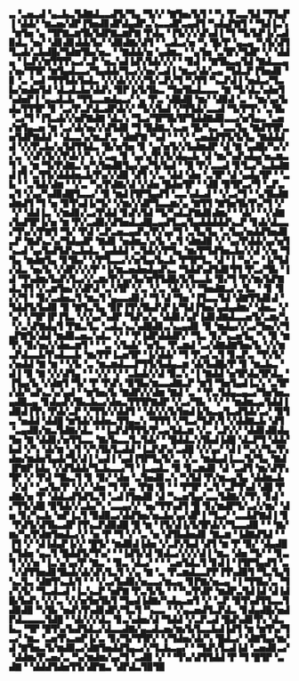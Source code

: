 ▃▝▃▅▃▟▝▄▃▙▃▜▟▇▟▃▃▟▜▞▜▄▝▜▞▞▝▇▜▅▞▙▜▝▝▚▝▛▃▃▜▟▝▜▜▄▛▐▝▟▟▞▝▆▃▅▞▟▛▐▜▅▟▊▟▛▟▄▟▛▃▚▃▃▟▛▃▄▟▜▝▚▟▄▛▇▜▝▝▜▟▐▃▚▝▆▜▅▝▄▝▜▛▇▃▆▜▙▜▟▛▇▃▆▛▇▝▛▟▄▝▐▜▞▞▞▟▚▟▐▝▜▝▜▞▙▛▐▞▃▟▉▟▃▝▅▞▝▟▊▟▊▟▟▞▙▞▝▟▉▟▇▞▟▜▝▝▃▟▃▞▅▝▚▝█▞▛▝▄▃▄▝▚▜▞▟▜▜▃▟▞▃▙▟█▞▜▟▆▜▙▞▅▃▝▝▇▟▟▞▅▝▄▟▆▃▝▝▄▜▅▝▃▜▛▞▜▟▛▝▞▝▟▟▄▝▐▃▛▞▆▜▜▜▚▃▞▃▛▝▅▃▚▟▐▟▚▜▟▞▞▞▝▝▉▟▝▝▇▜▙▃▄▜▟▝▇▟▃▃▄▞▅▞▜▜▛▝▆▜▄▟▃▃▞▜▄▟▟▞▜▃▞▞▅▞▃▟▐▝▆▃▞▟▞▃▄▝▜▟▃▛▐▜▅▟▊▝▊▝▃▝▄▟▝▜▜▜▟▞▙▟▃▝▞▞▟▞▞▞▞▜▞▃▛▞▜▝▚▜▜▝▚▃▛▟▐▝▅▟▃▞▜▃▙▞▅▟▅▜▟▝▟▃▟▃▙▞▟▟▚▝▉▛▐▞▙▜▙▃▝▜▅▜▙▟▃▃▃▝▇▝▜▞▟▃▚▟▅▜▚▟▅▛▐▝▄▃▟▃▙▝▜▜▃▃▆▟▄▃▞▝▄▝▛▃▝▟█▟█▝▆▞▝▟▉▟▝▃▝▝▆▞▄▞▙▟▄▜▜▜▛▝▊▝▃▞▛▃▛▟▃▟▛▟▞▞▝▜▞▞▙▟▝▞▜▜▟▞▃▃▟▝▜▞▛▜▚▝▃▜▙▝▃▞▜▝▐▜▃▟▞▞▅▛▇▟▇▝▟▃▚▝▜▃▞▜▛▜▙▜▛▜▟▟▇▟▉▃▃▞▅▜▄▃▝▃▅▞▆▜▄▃▅▝▆▝▃▞▟▞▅▞▞▟▜▟▉▝▜▝█▟▇▃▚▃▅▝█▞▚▃▝▃▃▜▄▝▇▟▜▜▛▃▅▜▟▛▇▟▟▝▝▟▃▃▚▞▆▃▛▃▝▟▆▛▇▝▚▟▝▝▝▞▝▃▅▟▟▜▜▞▙▜▄▝▇▟▟▟▟▝▞▞▛▃▙▞▄▜▟▜▜▟▃▝█▞▅▜▅▝▊▝▄▞▅▜▞▞▙▟▆▟▛▝▟▝▇▝▄▟█▞▚▞▞▞▃▝▞▟▚▜▞▞▛▟▞▞▚▝▞▃▄▝▊▝▄▞▄▜▚▜▞▟▄▃▙▝▟▝▆▞▚▟▚▟▄▞▅▃▆▃▜▝▄▝▆▝▜▞▛▟▇▃▚▞▚▜▅▟▉▜▄▞▄▞▜▞▙▟▝▝█▝▛▞▃▃▟▝▊▜▃▞▚▃▙▟▇▟▐▜▝▃▜▜▞▟▟▟▅▃▙▜▚▞▞▟▉▝▟▜▝▞▃▝▟▟▝▟▅▝▃▜▛▝▟▝▄▟▄▜▛▝▝▃▙▝▝▃▜▟▞▟▆▝▝▞▃▝▚▞▛▟▇▞▟▝▞▟▅▝█▟▅▜▛▝▝▟▉▝▉▜▛▃▞▜▝▃▛▃▄▜▝▞▄▞▚▟▉▟█▜▃▃▞▝▉▝▆▟▐▜▛▜▄▟▜▝▃▃▚▟▃▟▝▝▞▃▞▜▝▝▄▜▙▟▇▟▆▟▜▝▜▝▅▝▉▜▚▟▐▞▜▞▝▞▆▞▞▟▛▜▃▃▆▞▄▝▇▜▜▝▇▜▅▜▙▜▚▞▜▝▞▝▞▝▟▟▐▃▝▞▆▟▊▞▃▞▛▟▟▝▊▟▚▜▟▝▜▞▚▟▃▛▇▟▊▟▆▞▝▝▟▞▝▝▞▟▇▞▙▟▜▛▐▞▅▝▆▝▛▞▃▟▉▞▟▜▅▟▃▟█▃▄▟▜▃▄▜▄▟▟▟▟▟▚▃▛▝▊▟▞▟▃▃▞▜▚▞▞▛▇▜▝▜▞▝▛▟▝▃▛▃▅▃▄▟▚▞▛▞▄▞▜▝▃▜▄▜▄▝▃▜▄▞▅▟▟▜▅▟▊▃▛▝▇▟▚▃▚▞▜▟▄▟▛▝▇▟▊▝▅▟▆▃▚▞▙▝▃▜▝▟▆▟▉▝▞▝▄▞▛▟▟▞▄▞▅▜▚▃▟▝▄▞▙▟▜▟▚▃▙▟▃▝▄▟▟▟▝▃▜▟▞▞▛▜▄▝▆▞▛▜▟▜▅▃▙▞▞▟▝▞▅▝▜▜▄▝▆▟▆▜▄▝▊▜▙▞▝▞▛▜▃▃▞▞▅▜▄▞▙▃▙▝▛▜▛▜▃▝▟▝▐▝▚▞▃▝▐▞▜▟▞▟▃▝▅▞▙▝▞▟▛▞▞▞▛▝▐▞▆▃▅▟▅▟▄▟▚▃▝▜▟▟▚▟▜▟▊▜▜▝▛▃▞▜▙▝▐▟▝▜▚▟▆▞▙▟▚▜▃▞▞▃▆▞▛▞▄▞▙▞▆▜▜▟█▞▙▜▃▃▙▝▉▞▜▝▛▞▆▞▙▛▇▟▃▜▜▝▞▃▆▜▅▞▞▟▛▟▝▃▚▜▛▝▞▃▝▞▃▝▟▞▝▞▝▜▅▟▇▃▞▃▜▃▝▝▊▝▊▞▞▜▝▝▉▞▃▟▅▃▜▝▆▃▜▝▄▃▃▟▊▞▝▜▝▟▝▜▅▝▐▜▃▃▜▟▝▟▇▜▜▟▊▟▝▜▟▟▜▞▙▟▉▝▉▝▇▜▃▜▄▝▉▛▐▜▚▜▙▟▚▛▐▞▜▟▐▜▅▞▄▟▄▟▆▞▝▟▅▃▝▞▚▞▝▞▜▛▐▛▐▜▃▝▞▞▄▞▚▟▛▝▜▟▚▞▄▝▟▟▊▞▄▛▐▟▊▟▇▟▃▃▅▜▞▃▆▞▚▝▞▃▚▛▇▟▄▜▝▛▇▃▜▃▝▃▟▃▚▃▚▟█▟▊▃▚▃▄▟▊▝▉▝▆▟▄▞▞▃▞▜▅▞▞▜▄▛▇▜▞▟▟▝▆▟▉▃▅▃▚▟▃▝▞▝▝▛▐▟▛▟▟▟▛▞▝▜▃▝▊▞▚▃▅▜▄▝▚▝▉▝▆▜▚▝▉▞▅▞▞▟▅▃▆▜▝▝▝▃▝▞▙▟▞▝▅▜▃▝▛▃▆▟▝▃▞▟▇▟▇▜▅▞▙▝▞▞▆▃▛▟▃▃▙▜▚▟▃▃▙▝▆▞▛▛▐▃▅▜▛▝▐▞▟▟▞▝▜▝▛▃▞▃▜▝▊▃▛▃▝▜▚▜▞▞▅▟▟▝▇▝▆▝▝▞▙▝▃▝▆▃▆▟▃▃▛▜▜▞▙▟▄▃▆▝▟▞▙▟█▞▛▝▊▝▆▃▙▃▝▟▐▝▉▝▇▝▞▞▟▜▄▝▝▝▞▞▝▞▝▃▙▟▞▞▟▝▉▃▚▝▐▝▇▟▟▝▅▜▛▟▄▜▛▟▃▝▐▜▄▞▙▝▞▟▆▜▝▜▞▝▛▝▛▟▚▝▉▜▙▞▆▃▃▟▇▃▛▝▆▜▝▜▅▜▄▟▐▃▚▝▃▜▛▞▟▞▚▟▚▃▚▞▄▟▝▝▆▜▅▞▙▝▇▟▛▞▞▟▆▝▇▟▝▃▝▝▛▃▜▟▄▃▄▃▞▜▅▜▅▃▄▟█▃▄▝▊▟▄▟▚▜▙▃▙▃▞▟▅▃▜▜▜▛▇▟▛▝▞▃▞▜▙▝▝▞▝▝▆▟▆▃▄▜▟▟▐▟▉▟▐▜▚▝▛▟▞▃▛▝▞▜▜▞▞▟▟▜▝▝▟▞▞▞▙▜▅▟▐▞▙▃▄▜▃▟▜▟▞▃▞▝▉▜▃▝▅▟▟▝▟▟█▝▆▜▟▞▟▟▅▃▜▜▄▃▚▝▜▜▜▝▞▜▃▞▜▟▚▜▝▞▟▟▇▃▙▝▟▜▝▃▄▟▉▞▆▃▜▟▇▞▟▃▝▝▐▃▛▟▜▜▜▞▛▃▄▜▟▃▆▝▞▃▝▃▛▞▞▝▟▟▊▟▉▟▄▜▅▝▇▝▟▟▊▞▅▜▜▃▃▝▇▞▙▃▃▜▃▜▟▞▝▝█▟▟▃▚▜▙▟▐▟█▝▟▃▛▜▝▟▟▞▙▟▝▞▚▝▟▞▆▝▄▜▝▞▚▜▙▜▃▟▟▝▐▃▛▟▚▞▃▟█▝▞▞▄▞▝▟▐▝▚▞▞▜▃▜▚▟▅▞▆▟▅▜▄▟▞▜▞▟▐▝▄▟▐▝▄▟▐▜▛▜▄▜▞▃▝▞▃▝▆▟▄▟▐▃▃▜▞▜▄▝▇▟▐▛▇▛▐▟▄▝▞▟▜▟▟▞▜▃▙▃▃▞▜▝▐▃▄▟▃▝▉▝▊▃▆▟▊▝▟▝▃▟▜▝▆▞▟▜▚▜▛▝▞▝▛▟▝▜▙▃▜▝▊▝▉▞▝▟▅▝▃▜▅▟▊▃▚▝▚▜▟▝▛▞▆▃▄▜▄▝▟▟▆▃▙▝▞▟▝▝▃▞▙▞▛▝▞▞▝▟▅▝▜▝▛▃▝▛▇▝▉▝▝▝▛▜▛▝▃▜▝▃▛▜▚▟▝▟█▝▛▟▇▞▅▝▛▝▟▟▃▟▜▟▜▃▜▝▃▟▐▜▅▟▉▝▟▝▚▃▅▜▄▞▃▃▜▟▇▞▞▜▚▝▊▟▝▞▜▜▞▟█▝▉▜▟▞▞▃▙▞▚▝▃▃▄▞▞▝▅▞▜▜▚▟▜▝█▝▊▞▆▟▛▜▞▃▞▞▆▞▝▟▅▝▊▞▚▃▙▝▅▛▐▃▜▝▉▟▉▃▞▟▟▜▅▞▅▃▙▞▄▞▟▛▐▝▜▃▞▝▃▃▙▛▇▟▐▝▊▝▛▟▜▞▟▜▙▃▟▛▐▜▚▃▛▟▉▟█▝█▝▆▝▐▜▞▟▐▞▙▜▛▟▞▞▜▃▃▟▉▝▝▝▇▞▆▞▚▞▛▟▆▜▅▟▃▞▞▝▅▝▛▝▜▝▞▝▃▝▅▝▟▜▙▟▅▟▊▝▇▃▆▝▐▟▇▟▜▟▝▝▐▜▝▞▝▟▐▟▄▛▐▞▞▝█▜▞▝▆▟▉▟▐▟▅▝▞▃▛▞▙▟▝▟▜▝▆▝▛▝▉▞▝▟▄▟█▞▜▟▅▝▄▃▜▝█▟▟▜▞▜▚▞▝▝▐▟▜▞▟▝▉▟▃▞▞▞▞▟▐▝▆▃▝▟▅▝▜▞▝▝▊▃▜▝▞▞▅▝▐▃▚▞▄▞▛▝▇▃▝▝▉▃▝▟▃▞▝▝▝▃▅▜▟▃▜▝▊▟▐▝▐▜▛▜▄▟▜▝▃▝▞▟▜▜▅▟▊▜▙▟▞▟▞▟▚▜▃▜▝▞▄▝▇▝▃▝▛▃▆▟▃▃▛▛▐▜▚▟▉▜▝▜▃▜▄▜▚▃▜▃▝▟▇▜▚▃▙▜▝▝▝▞▃▞▙▟▉▞▅▃▃▞▆▃▄▝▊▛▇▞▅▃▄▝▐▝▜▜▙▞▃▝▜▞▚▜▞▝▜▃▟▃▟▝▐▃▚▃▛▝▅▛▇▝▛▃▜▞▙▝▝▝▚▞▛▟▛▝▆▟▛▃▜▟▐▟▝▟▐▟█▞▙▟▚▝▞▞▃▝▞▞▅▜▅▜▙▜▝▜▄▟▐▟▇▞▚▟▄▃▅▜▝▞▝▃▛▝▉▜▚▟▜▜▃▃▜▟▉▟▉▝▚▜▙▝▅▟▚▜▚▟▊▟▛▞▜▃▜▝▚▃▃▝▝▞▄▃▅▟▜▃▛▟▃▝▊▟▄▟█▞▅▟▛▟▃▃▃▃▜▟█▝▝▟▞▞▞▟▃▝▊▃▚▟▅▞▟▝▜▟▟▝▞▃▛▃▟▝█▟▚▟▊▜▚▝▟▃▙▃▝▜▛▝█▜▚▞▙▟▜▟▃▞▟▃▃▟▇▞▄▃▟▃▅▞▆▞▙▜▃▃▙▟▐▟▜▝▆▝▆▜▚▞▜▃▞▝▆▃▝▃▅▜▚▃▅▛▐▞▃▝▊▞▜▞▜▜▛▞▝▞▜▟▅▞▟▞▚▝█▟▃▞▝▟▇▜▄▞▆▞▟▝▇▜▅▃▜▞▆▟▉▃▞▟▇▜▅▟▟▜▄▃▞▞▜▃▙▃▄▞▝▝▜▟▚▜▃▟▐▟▝▃▅▟▊▃▞▝▟▟▆▞▛▃▅▞▃▝▚▞▆▟▆▞▄▞▜▝▃▟▉▝▞▝▝▜▚▞▟▜▜▟▟▝▛▝▜▝█▜▛▝▃▟▇▝▝▟▟▟▜▟▅▜▜▞▟▛▇▃▝▟▛▟▃▜▉▜▉
